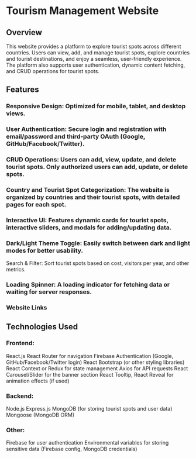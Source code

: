 # Tourism Management Website
## Overview
This website provides a platform to explore tourist spots across different countries. Users can view, add, and manage tourist spots, explore countries and tourist destinations, and enjoy a seamless, user-friendly experience. The platform also supports user authentication, dynamic content fetching, and CRUD operations for tourist spots.

## Features
### Responsive Design: Optimized for mobile, tablet, and desktop views.
### User Authentication: Secure login and registration with email/password and third-party OAuth (Google, GitHub/Facebook/Twitter).
### CRUD Operations: Users can add, view, update, and delete tourist spots. Only authorized users can add, update, or delete spots.
### Country and Tourist Spot Categorization: The website is organized by countries and their tourist spots, with detailed pages for each spot.
### Interactive UI: Features dynamic cards for tourist spots, interactive sliders, and modals for adding/updating data.
### Dark/Light Theme Toggle: Easily switch between dark and light modes for better usability.
Search & Filter: Sort tourist spots based on cost, visitors per year, and other metrics.
### Loading Spinner: A loading indicator for fetching data or waiting for server responses.
### Website Links

## Technologies Used
### Frontend:
React.js
React Router for navigation
Firebase Authentication (Google, GitHub/Facebook/Twitter login)
React Bootstrap (or other styling libraries)
React Context or Redux for state management
Axios for API requests
React Carousel/Slider for the banner section
React Tooltip, React Reveal for animation effects (if used)
### Backend:
Node.js
Express.js
MongoDB (for storing tourist spots and user data)
Mongoose (MongoDB ORM)
### Other:
Firebase for user authentication
Environmental variables for storing sensitive data (Firebase config, MongoDB credentials)